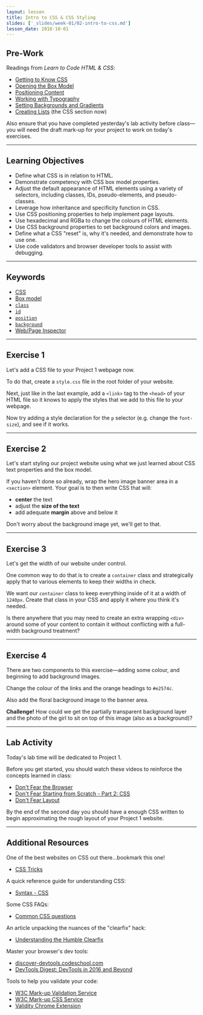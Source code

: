 ```yaml
---
layout: lesson
title: Intro to CSS & CSS Styling
slides: ['_slides/week-01/02-intro-to-css.md']
lesson_date: 2018-10-01
---
```


## Pre-Work

Readings from _Learn to Code HTML & CSS_:

* [Getting to Know CSS](http://learn.shayhowe.com/html-css/getting-to-know-css/)
* [Opening the Box Model](http://learn.shayhowe.com/html-css/opening-the-box-model/)
* [Positioning Content](http://learn.shayhowe.com/html-css/positioning-content/)
* [Working with Typography](http://learn.shayhowe.com/html-css/working-with-typography/)
* [Setting Backgrounds and Gradients](http://learn.shayhowe.com/html-css/setting-backgrounds-and-gradients/)
* [Creating Lists](http://learn.shayhowe.com/html-css/creating-lists/) (the CSS section now)

Also ensure that you have completed yesterday's lab activity before class&mdash;you will need the draft mark-up for your project to work on today's exercises.

---

## Learning Objectives

* Define what CSS is in relation to HTML.
* Demonstrate competency with CSS box model properties.
* Adjust the default appearance of HTML elements using a variety of selectors, including classes, IDs, pseudo-elements, and pseudo-classes.
* Leverage how inheritance and specificity function in CSS.
* Use CSS positioning properties to help implement page layouts.
* Use hexadecimal and RGBa to change the colours of HTML elements.
* Use CSS background properties to set background colors and images.
* Define what a CSS "reset" is, why it's needed, and demonstrate how to use one.
* Use code validators and browser developer tools to assist with debugging.

---

## Keywords

* [CSS](https://developer.mozilla.org/en-US/docs/Web/CSS)
* [Box model](https://developer.mozilla.org/en-US/docs/Web/CSS/box_model)
* [`class`](https://developer.mozilla.org/en-US/docs/Web/HTML/Global_attributes/class)
* [`id`](https://developer.mozilla.org/en-US/docs/Web/HTML/Global_attributes/id)
* [`position`](https://developer.mozilla.org/en/docs/Web/CSS/position)
* [`background`](https://developer.mozilla.org/en-US/docs/Web/CSS/background)
* [Web/Page Inspector](https://developer.mozilla.org/en-US/docs/Tools/Page_Inspector)

---

## Exercise 1

Let's add a CSS file to your Project 1 webpage now.

To do that, create a `style.css` file in the root folder of your website.

Next, just like in the last example, add a `<link>` tag to the `<head>` of your HTML file so it knows to apply the styles that we add to this file to your webpage.

Now try adding a style declaration for the `p` selector (e.g. change the `font-size`), and see if it works.

---

## Exercise 2

Let's start styling our project website using what we just learned about CSS text properties and the box model.

If you haven't done so already, wrap the hero image banner area in a `<section>` element. Your goal is to then write CSS that will:

* **center** the text
* adjust the **size of the text**
* add adequate **margin** above and below it

Don't worry about the background image yet, we'll get to that.

---

## Exercise 3

Let's get the width of our website under control.

One common way to do that is to create a `container` class and strategically apply that to various elements to keep their widths in check.

We want our `container` class to keep everything inside of it at a width of `1240px`. Create that class in your CSS and apply it where you think it's needed.

Is there anywhere that you may need to create an extra wrapping `<div>` around some of your content to contain it without conflicting with a full-width background treatment?

---

## Exercise 4

There are two components to this exercise&mdash;adding some colour, and beginning to add background images.

Change the colour of the links and the orange headings to `#e2574c`.

Also add the floral background image to the banner area.

**Challenge!** How could we get the partially transparent background layer and the photo of the girl to sit on top of this image (also as a background)?

---

## Lab Activity

Today's lab time will be dedicated to Project 1.

Before you get started, you should watch these videos to reinforce the concepts learned in class:

* [Don't Fear the Browser](http://www.dontfeartheinternet.com/03-the-browser/)
* [Don't Fear Starting from Scratch - Part 2: CSS](http://www.dontfeartheinternet.com/05-from-scratch/)
* [Don't Fear Layout](http://www.dontfeartheinternet.com/08-layout/)

By the end of the second day you should have a enough CSS written to begin approximating the rough layout of your Project 1 website.

---

## Additional Resources

One of the best websites on CSS out there...bookmark this one!

* [CSS Tricks](https://css-tricks.com/)

A quick reference guide for understanding CSS:

* [Syntax - CSS](https://developer.mozilla.org/en-US/docs/Web/CSS/Syntax)

Some CSS FAQs:

* [Common CSS questions](https://developer.mozilla.org/en-US/docs/Web/CSS/Common_CSS_Questions)

An article unpacking the nuances of the "clearfix" hack:

* [Understanding the Humble Clearfix](http://fuseinteractive.ca/blog/understanding-humble-clearfix#.V3wi6ZMrKCQ)

Master your browser's dev tools:

* [discover-devtools.codeschool.com](http://discover-devtools.codeschool.com/)
* [DevTools Digest: DevTools in 2016 and Beyond](https://developers.google.com/web/updates/2016/06/devtools-digest)

Tools to help you validate your code:

* [W3C Mark-up Validation Service](https://validator.w3.org/)
* [W3C Mark-up CSS Service](https://jigsaw.w3.org/css-validator/)
* [Validity Chrome Extension](https://chrome.google.com/webstore/detail/validity/bbicmjjbohdfglopkidebfccilipgeif)
